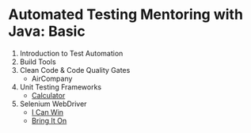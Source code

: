 # Automated Testing Mentoring with Java: Basic 

1. Introduction to Test Automation
2. Build Tools
3. Clean Code & Code Quality Gates
   - AirCompany
4. Unit Testing Frameworks
   - [Calculator](calculator)
5. Selenium WebDriver
   - [I Can Win](selenium-task-1)
   - [Bring It On](selenium-task-2)

